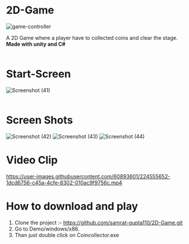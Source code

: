 # 2D-Game 

![game-controller](https://user-images.githubusercontent.com/60893601/224556632-1b65c974-0a04-484b-a50d-9afd76d7ce29.png)

A 2D Game where a player have to collected coins and clear the stage. <strong>Made with unity and C#</strong>
<br><br>
# Start-Screen
![Screenshot (41)](https://user-images.githubusercontent.com/60893601/224553669-925f13b3-0f16-456c-a81f-0f4da133c423.png)
<br><br>
# Screen Shots

![Screenshot (42)](https://user-images.githubusercontent.com/60893601/224553863-d5306d20-ac10-4c7a-84a2-718f31d671a7.png)
![Screenshot (43)](https://user-images.githubusercontent.com/60893601/224553869-757ae504-8645-4794-a3fd-55ee36dee0a8.png)
![Screenshot (44)](https://user-images.githubusercontent.com/60893601/224553870-a9ef8edc-aed7-4e62-a5fe-dbd877326286.png)

# Video Clip


https://user-images.githubusercontent.com/60893601/224555652-1dcd6756-c45a-4cfe-8302-010ac9f9756c.mp4

# How to download and play
1. Clone the project :- https://github.com/samrat-gupta110/2D-Game.git
2. Go to Demo/windows/x86.
3. Than just double click on Coincollector.exe

